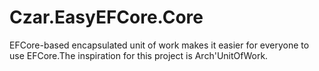 # Czar.EasyEFCore.Core
EFCore-based encapsulated unit of work makes it easier for everyone to use EFCore.The inspiration for this project is Arch'UnitOfWork.
